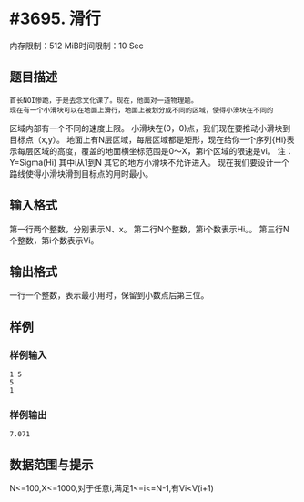 # #3695. 滑行

内存限制：512 MiB时间限制：10 Sec

## 题目描述

    首长NOI惨跪，于是去念文化课了。现在，他面对一道物理题。
    现在有一个小滑块可以在地面上滑行，地面上被划分成不同的区域，使得小滑块在不同的
区域内部有一个不同的速度上限。
    小滑块在(0，0)点，我们现在要推动小滑块到目标点（x,y）。
    地面上有N层区域，每层区域都是矩形，现在给你一个序列{Hi}表示每层区域的高度，覆盖的地面横坐标范围是0～X，第i个区域的限速是vi。
    注： Y=Sigma(Hi) 其中i从1到N
其它的地方小滑块不允许进入。
现在我们要设计一个路线使得小滑块滑到目标点的用时最小。

## 输入格式

  第一行两个整数，分别表示N、x。
  第二行N个整数，第i个数表示Hi。。
  第三行N个整数，第i个数表示Vi。

## 输出格式

  一行一个整数，表示最小用时，保留到小数点后第三位。

## 样例

### 样例输入

    
    1 5
    5
    1
    
    

### 样例输出

    
    7.071
    
    

## 数据范围与提示

N<=100,X<=1000,对于任意i,满足1<=i<=N-1,有Vi<V(i+1)
